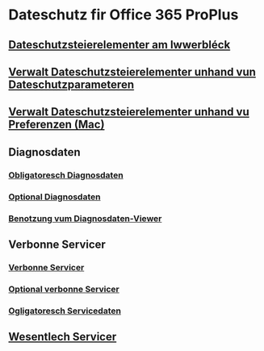 # Dateschutz fir Office 365 ProPlus
## [Dateschutzsteierelementer am Iwwerbléck](overview-privacy-controls.md)
## [Verwalt Dateschutzsteierelementer unhand vun Dateschutzparameteren](manage-privacy-controls.md)
## [Verwalt Dateschutzsteierelementer unhand vu Preferenzen (Mac)](mac-privacy-preferences.md)

## Diagnosdaten
### [Obligatoresch Diagnosdaten](required-diagnostic-data.md)
### [Optional Diagnosdaten](optional-diagnostic-data.md)
### [Benotzung vum Diagnosdaten-Viewer](https://support.office.com/article/cf761ce9-d805-4c60-a339-4e07f3182855)

## Verbonne Servicer
### [Verbonne Servicer](connected-experiences.md)
### [Optional verbonne Servicer](optional-connected-experiences.md)
### [Ogligatoresch Servicedaten](required-service-data.md)

## [Wesentlech Servicer](essential-services.md)